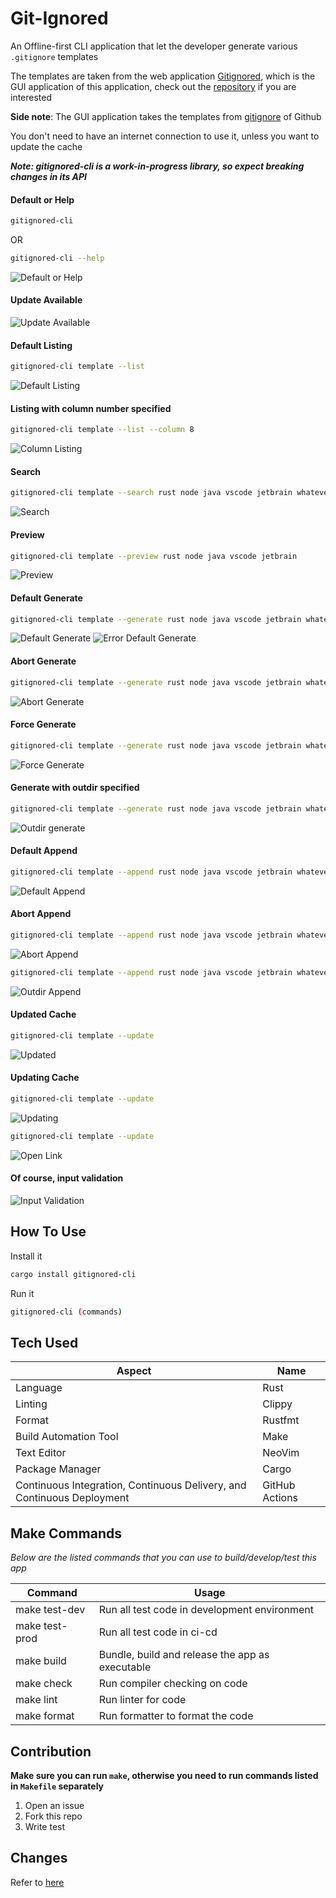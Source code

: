 # **Git-Ignored**

An Offline-first CLI application that let the developer generate various `.gitignore` templates

The templates are taken from the web application [Gitignored](https://gitignored.vercel.app), which is the GUI application of this application, check out the [repository](https://github.com/GervinFung/gitignored) if you are interested

**Side note**:
The GUI application takes the templates from [gitignore](https://github.com/github/gitignore) of Github

You don't need to have an internet connection to use it, unless you want to update the cache

**_Note: gitignored-cli is a work-in-progress library, so expect breaking changes in its API_**

#### Default or Help

```sh
gitignored-cli
```

OR

```sh
gitignored-cli --help
```

![Default or Help](https://github.com/GervinFung/gitignored/blob/main/apps/cli/docs/default-or-help.png)

#### Update Available

![Update Available](https://github.com/GervinFung/gitignored/blob/main/apps/cli/docs/update-available.png)

#### Default Listing

```sh
gitignored-cli template --list
```

![Default Listing](https://github.com/GervinFung/gitignored/blob/main/apps/cli/docs/list-default.png)

#### Listing with column number specified

```sh
gitignored-cli template --list --column 8
```

![Column Listing](https://github.com/GervinFung/gitignored/blob/main/apps/cli/docs/list-column.png)

#### Search

```sh
gitignored-cli template --search rust node java vscode jetbrain whatever
```

![Search](https://github.com/GervinFung/gitignored/blob/main/apps/cli/docs/search.png)

#### Preview

```sh
gitignored-cli template --preview rust node java vscode jetbrain
```

![Preview](https://github.com/GervinFung/gitignored/blob/main/apps/cli/docs/preview.png)

#### Default Generate

```sh
gitignored-cli template --generate rust node java vscode jetbrain whatever
```

![Default Generate](https://github.com/GervinFung/gitignored/blob/main/apps/cli/docs/generate.png)
![Error Default Generate](https://github.com/GervinFung/gitignored/blob/main/apps/cli/docs/error-generate.png)

#### Abort Generate

```sh
gitignored-cli template --generate rust node java vscode jetbrain whatever
```

![Abort Generate](https://github.com/GervinFung/gitignored/blob/main/apps/cli/docs/abort-generate.png)

#### Force Generate

```sh
gitignored-cli template --generate rust node java vscode jetbrain whatever --force
```

![Force Generate](https://github.com/GervinFung/gitignored/blob/main/apps/cli/docs/force-generate.png)

#### Generate with outdir specified

```sh
gitignored-cli template --generate rust node java vscode jetbrain whatever --outdir temp-dev/temp-two
```

![Outdir generate](https://github.com/GervinFung/gitignored/blob/main/apps/cli/docs/generate-outdir.png)

#### Default Append

```sh
gitignored-cli template --append rust node java vscode jetbrain whatever
```

![Default Append](https://github.com/GervinFung/gitignored/blob/main/apps/cli/docs/append.png)

#### Abort Append

```sh
gitignored-cli template --append rust node java vscode jetbrain whatever
```

![Abort Append](https://github.com/GervinFung/gitignored/blob/main/apps/cli/docs/abort-append.png)

```sh
gitignored-cli template --append rust node java vscode jetbrain whatever --outdir temp-dev/temp-two
```

![Outdir Append](https://github.com/GervinFung/gitignored/blob/main/apps/cli/docs/append-outdir.png)

#### Updated Cache

```sh
gitignored-cli template --update
```

![Updated](https://github.com/GervinFung/gitignored/blob/main/apps/cli/docs/updated.png)

#### Updating Cache

```sh
gitignored-cli template --update
```

![Updating](https://github.com/GervinFung/gitignored/blob/main/apps/cli/docs/updating.png)

```sh
gitignored-cli template --update
```

![Open Link](https://github.com/GervinFung/gitignored/blob/main/apps/cli/docs/open-link.png)

#### Of course, input validation

![Input Validation](https://github.com/GervinFung/gitignored/blob/main/apps/cli/docs/input-validation.png)

## How To Use

Install it

```sh
cargo install gitignored-cli
```

Run it

```sh
gitignored-cli (commands)
```

## Tech Used

| Aspect                                                                 | Name           |
| ---------------------------------------------------------------------- | -------------- |
| Language                                                               | Rust           |
| Linting                                                                | Clippy         |
| Format                                                                 | Rustfmt        |
| Build Automation Tool                                                  | Make           |
| Text Editor                                                            | NeoVim         |
| Package Manager                                                        | Cargo          |
| Continuous Integration, Continuous Delivery, and Continuous Deployment | GitHub Actions |

## Make Commands

_*Below are the listed commands that you can use to build/develop/test this app*_

| Command        | Usage                                           |
| -------------- | ----------------------------------------------- |
| make test-dev  | Run all test code in development environment    |
| make test-prod | Run all test code in ci-cd                      |
| make build     | Bundle, build and release the app as executable |
| make check     | Run compiler checking on code                   |
| make lint      | Run linter for code                             |
| make format    | Run formatter to format the code                |

## Contribution

**Make sure you can run `make`, otherwise you need to run commands listed in `Makefile` separately**

1. Open an issue
2. Fork this repo
3. Write test

## Changes

Refer to [here](https://github.com/GervinFung/gitignored/blob/update-docs/apps/cli/CHANGELOG.md)
